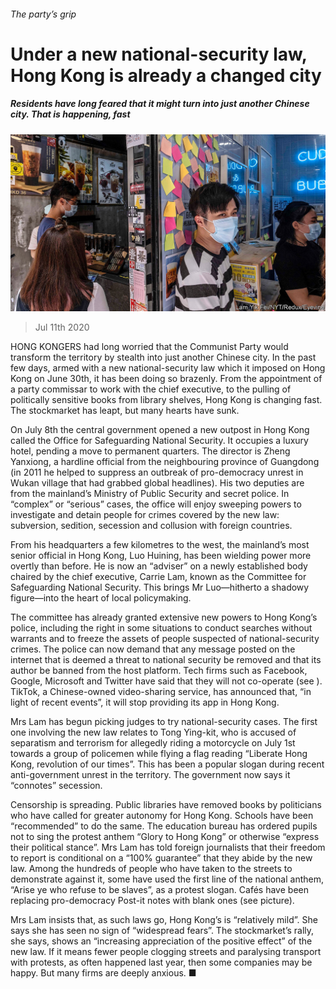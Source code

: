 ###### The party’s grip

# Under a new national-security law, Hong Kong is already a changed city 

##### Residents have long feared that it might turn into just another Chinese city. That is happening, fast 

![image](images/20200711_CNP001_0.jpg) 

> Jul 11th 2020 

HONG KONGERS had long worried that the Communist Party would transform the territory by stealth into just another Chinese city. In the past few days, armed with a new national-security law which it imposed on Hong Kong on June 30th, it has been doing so brazenly. From the appointment of a party commissar to work with the chief executive, to the pulling of politically sensitive books from library shelves, Hong Kong is changing fast. The stockmarket has leapt, but many hearts have sunk.

On July 8th the central government opened a new outpost in Hong Kong called the Office for Safeguarding National Security. It occupies a luxury hotel, pending a move to permanent quarters. The director is Zheng Yanxiong, a hardline official from the neighbouring province of Guangdong (in 2011 he helped to suppress an outbreak of pro-democracy unrest in Wukan village that had grabbed global headlines). His two deputies are from the mainland’s Ministry of Public Security and secret police. In “complex” or “serious” cases, the office will enjoy sweeping powers to investigate and detain people for crimes covered by the new law: subversion, sedition, secession and collusion with foreign countries.


From his headquarters a few kilometres to the west, the mainland’s most senior official in Hong Kong, Luo Huining, has been wielding power more overtly than before. He is now an “adviser” on a newly established body chaired by the chief executive, Carrie Lam, known as the Committee for Safeguarding National Security. This brings Mr Luo—hitherto a shadowy figure—into the heart of local policymaking.

The committee has already granted extensive new powers to Hong Kong’s police, including the right in some situations to conduct searches without warrants and to freeze the assets of people suspected of national-security crimes. The police can now demand that any message posted on the internet that is deemed a threat to national security be removed and that its author be banned from the host platform. Tech firms such as Facebook, Google, Microsoft and Twitter have said that they will not co-operate (see ). TikTok, a Chinese-owned video-sharing service, has announced that, “in light of recent events”, it will stop providing its app in Hong Kong.

Mrs Lam has begun picking judges to try national-security cases. The first one involving the new law relates to Tong Ying-kit, who is accused of separatism and terrorism for allegedly riding a motorcycle on July 1st towards a group of policemen while flying a flag reading “Liberate Hong Kong, revolution of our times”. This has been a popular slogan during recent anti-government unrest in the territory. The government now says it “connotes” secession.

Censorship is spreading. Public libraries have removed books by politicians who have called for greater autonomy for Hong Kong. Schools have been “recommended” to do the same. The education bureau has ordered pupils not to sing the protest anthem “Glory to Hong Kong” or otherwise “express their political stance”. Mrs Lam has told foreign journalists that their freedom to report is conditional on a “100% guarantee” that they abide by the new law. Among the hundreds of people who have taken to the streets to demonstrate against it, some have used the first line of the national anthem, “Arise ye who refuse to be slaves”, as a protest slogan. Cafés have been replacing pro-democracy Post-it notes with blank ones (see picture).

Mrs Lam insists that, as such laws go, Hong Kong’s is “relatively mild”. She says she has seen no sign of “widespread fears”. The stockmarket’s rally, she says, shows an “increasing appreciation of the positive effect” of the new law. If it means fewer people clogging streets and paralysing transport with protests, as often happened last year, then some companies may be happy. But many firms are deeply anxious. ■

